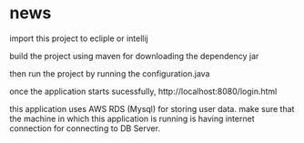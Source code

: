 # news

import this project to ecliple or intellij

build the project using maven for downloading the dependency jar

then run the project by running the configuration.java

once the application starts sucessfully, http://localhost:8080/login.html

this application uses AWS RDS (Mysql) for storing user data. make sure that the machine in which this application is running is having internet connection for connecting to DB Server.
